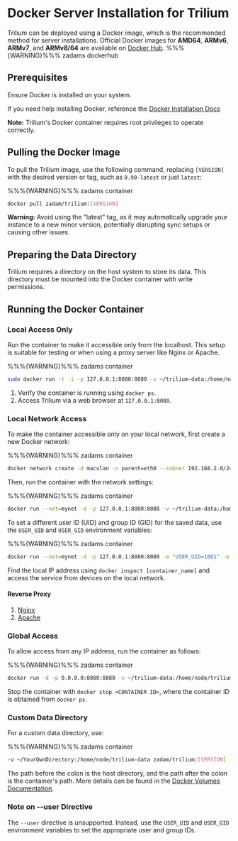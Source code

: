 # Docker Server Installation for Trilium

Trilium can be deployed using a Docker image, which is the recommended method for server installations. Official Docker images for **AMD64**, **ARMv6**, **ARMv7**, and **ARMv8/64** are available on [Docker Hub](https://hub.docker.com/r/zadam/trilium/). %%%{WARNING}%%% zadams dockerhub

## Prerequisites

Ensure Docker is installed on your system.

If you need help installing Docker, reference the [Docker Installation Docs](https://docs.docker.com/engine/install/)

**Note:** Trilium's Docker container requires root privileges to operate correctly.

## Pulling the Docker Image

To pull the Trilium image, use the following command, replacing `[VERSION]` with the desired version or tag, such as `0.90-latest` or just `latest`:

%%%{WARNING}%%% zadams container

```sh
docker pull zadam/trilium:[VERSION]
```

**Warning:** Avoid using the "latest" tag, as it may automatically upgrade your instance to a new minor version, potentially disrupting sync setups or causing other issues.

## Preparing the Data Directory

Trilium requires a directory on the host system to store its data. This directory must be mounted into the Docker container with write permissions.

## Running the Docker Container

### Local Access Only

Run the container to make it accessible only from the localhost. This setup is suitable for testing or when using a proxy server like Nginx or Apache.

%%%{WARNING}%%% zadams container

```sh
sudo docker run -t -i -p 127.0.0.1:8080:8080 -v ~/trilium-data:/home/node/trilium-data zadam/trilium:[VERSION]
```

1. Verify the container is running using `docker ps`.
2. Access Trilium via a web browser at `127.0.0.1:8080`.

### Local Network Access

To make the container accessible only on your local network, first create a new Docker network:

%%%{WARNING}%%% zadams container

```sh
docker network create -d macvlan -o parent=eth0 --subnet 192.168.2.0/24 --gateway 192.168.2.254 --ip-range 192.168.2.252/27 mynet
```

Then, run the container with the network settings:

%%%{WARNING}%%% zadams container

```sh
docker run --net=mynet -d -p 127.0.0.1:8080:8080 -v ~/trilium-data:/home/node/trilium-data zadam/trilium:0.52-latest
```

To set a different user ID (UID) and group ID (GID) for the saved data, use the `USER_UID` and `USER_GID` environment variables:

%%%{WARNING}%%% zadams container

```sh
docker run --net=mynet -d -p 127.0.0.1:8080:8080 -e "USER_UID=1001" -e "USER_GID=1001" -v ~/trilium-data:/home/node/trilium-data zadam/trilium:0.52-latest
```

Find the local IP address using `docker inspect [container_name]` and access the service from devices on the local network.

#### Reverse Proxy

1. [Nginx](nginx-proxy-setup.md)
2. [Apache](apache-proxy-setup.md)

### Global Access

To allow access from any IP address, run the container as follows:

%%%{WARNING}%%% zadams container

```sh
docker run -d -p 0.0.0.0:8080:8080 -v ~/trilium-data:/home/node/trilium-data zadam/trilium:[VERSION]
```

Stop the container with `docker stop <CONTAINER ID>`, where the container ID is obtained from `docker ps`.

### Custom Data Directory

For a custom data directory, use:

%%%{WARNING}%%% zadams container

```sh
-v ~/YourOwnDirectory:/home/node/trilium-data zadam/trilium:[VERSION]
```

The path before the colon is the host directory, and the path after the colon is the container's path. More details can be found in the [Docker Volumes Documentation](https://docs.docker.com/storage/volumes/).

### Note on --user Directive

The `--user` directive is unsupported. Instead, use the `USER_UID` and `USER_GID` environment variables to set the appropriate user and group IDs.
